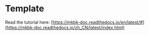 Template 
======================

Read the tutorial here:
[https://mkbk-doc.readthedocs.io/en/latest/#](https://mkbk-doc.readthedocs.io/zh_CN/latest/index.html)

